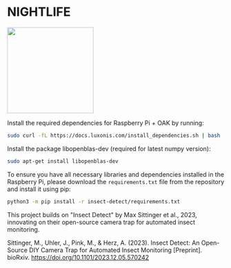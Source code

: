# NIGHTLIFE

<img src="https://github.com/darasafe/nightlife/assets/103866780/931084f5-e549-4565-adad-25c9ae236fcd" height="200">

Install the required dependencies for Raspberry Pi + OAK by running:

```bash
sudo curl -fL https://docs.luxonis.com/install_dependencies.sh | bash
```

Install the package libopenblas-dev (required for latest numpy version):

```bash
sudo apt-get install libopenblas-dev
```

To ensure you have all necessary libraries and dependencies installed in the Raspberry Pi, please download the `requirements.txt` file from the repository and install it using pip:

```bash
python3 -m pip install -r insect-detect/requirements.txt
```
This project builds on "Insect Detect" by Max Sittinger et al., 2023, innovating on their open-source camera trap for automated insect monitoring.

Sittinger, M., Uhler, J., Pink, M., & Herz, A. (2023). Insect Detect: An Open-Source DIY Camera Trap for Automated Insect Monitoring [Preprint]. bioRxiv. https://doi.org/10.1101/2023.12.05.570242
